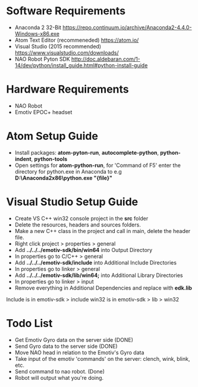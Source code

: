 # Software Requirements
* Anaconda 2 32-Bit https://repo.continuum.io/archive/Anaconda2-4.4.0-Windows-x86.exe
* Atom Text Editor (recommeneded) https://atom.io/
* Visual Studio (2015 recommended) https://www.visualstudio.com/downloads/
* NAO Robot Pyton SDK http://doc.aldebaran.com/1-14/dev/python/install_guide.html#python-install-guide

# Hardware Requirements
* NAO Robot
* Emotiv EPOC+ headset

# Atom Setup Guide
* Install packages: **atom-pyton-run**, **autocomplete-python**, **python-indent**, **python-tools**
* Open settings for **atom-python-run**, for 'Command of F5' enter the directory for python.exe in Anaconda to e.g **D:\Anaconda2x86\python.exe "{file}"**

# Visual Studio Setup Guide
* Create VS C++ win32 console project in the **src** folder
* Delete the resources, headers and sources folders.
* Make a new C++ class in the project and call in main, delete the header file.
* Right click project > properties > general
* Add **../../../emotiv-sdk/bin/win64** into Output Directory
* In properties go to C/C++ > general
* Add **../../../emotiv-sdk/include** into Additional Include Directories
* In properties go to linker > general
* Add **../../../emotiv-sdk/lib/win64;** into Additional Library Directories
* In properties go to linker > input
* Remove everything in Additional Dependencies and replace with **edk.lib**

Include is in emotiv-sdk > include
win32 is in emotiv-sdk > lib > win32

# Todo List
* Get Emotiv Gyro data on the server side (DONE)
* Send Gyro data to the server side (DONE)
* Move NAO head in relation to the Emotiv's Gyro data
* Take input of the emotiv 'commands' on the server: clench, wink, blink, etc.
* Send command to nao robot. (Done)
* Robot will output what you're doing.
